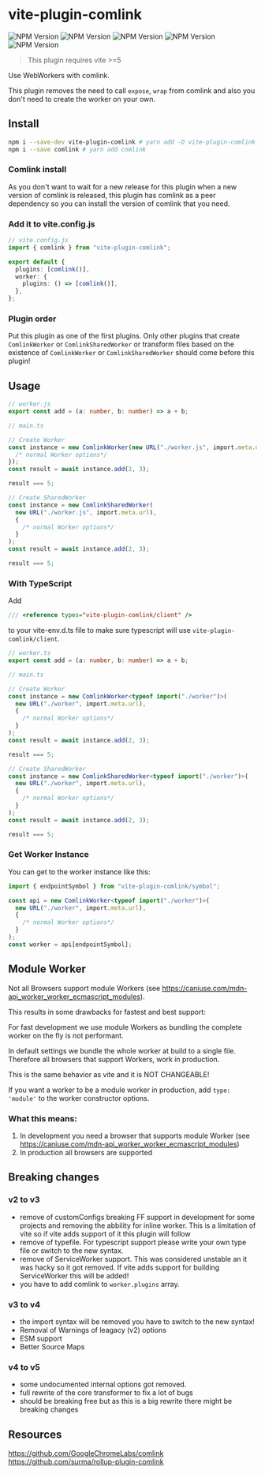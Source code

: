 # vite-plugin-comlink

![NPM Version](https://img.shields.io/npm/l/vite-plugin-comlink)
![NPM Version](https://img.shields.io/npm/v/vite-plugin-comlink)
![NPM Version](https://img.shields.io/bundlephobia/minzip/vite-plugin-comlink)
![NPM Version](https://img.shields.io/npm/dm/vite-plugin-comlink)
![NPM Version](https://img.shields.io/npm/d18m/vite-plugin-comlink)


> This plugin requires vite >=5

Use WebWorkers with comlink.

This plugin removes the need to call `expose`, `wrap` from comlink and also you don't need to create the worker on your own.

## Install

```sh
npm i --save-dev vite-plugin-comlink # yarn add -D vite-plugin-comlink
npm i --save comlink # yarn add comlink
```

### Comlink install

As you don't want to wait for a new release for this plugin when a new version of comlink is released, this plugin has comlink as a peer dependency so you can install the version of comlink that you need.

### Add it to vite.config.js

```ts
// vite.config.js
import { comlink } from "vite-plugin-comlink";

export default {
  plugins: [comlink()],
  worker: {
    plugins: () => [comlink()],
  },
};
```

### Plugin order

Put this plugin as one of the first plugins. Only other plugins that create `ComlinkWorker` or `ComlinkSharedWorker` or transform files based on the existence of `ComlinkWorker` or `ComlinkSharedWorker` should come before this plugin!

## Usage

```ts
// worker.js
export const add = (a: number, b: number) => a + b;

// main.ts

// Create Worker
const instance = new ComlinkWorker(new URL("./worker.js", import.meta.url), {
  /* normal Worker options*/
});
const result = await instance.add(2, 3);

result === 5;

// Create SharedWorker
const instance = new ComlinkSharedWorker(
  new URL("./worker.js", import.meta.url),
  {
    /* normal Worker options*/
  }
);
const result = await instance.add(2, 3);

result === 5;
```

### With TypeScript

Add

```ts
/// <reference types="vite-plugin-comlink/client" />
```

to your vite-env.d.ts file to make sure typescript will use `vite-plugin-comlink/client`.

```ts
// worker.ts
export const add = (a: number, b: number) => a + b;

// main.ts

// Create Worker
const instance = new ComlinkWorker<typeof import("./worker")>(
  new URL("./worker", import.meta.url),
  {
    /* normal Worker options*/
  }
);
const result = await instance.add(2, 3);

result === 5;

// Create SharedWorker
const instance = new ComlinkSharedWorker<typeof import("./worker")>(
  new URL("./worker", import.meta.url),
  {
    /* normal Worker options*/
  }
);
const result = await instance.add(2, 3);

result === 5;
```

### Get Worker Instance

You can get to the worker instance like this:

```ts
import { endpointSymbol } from "vite-plugin-comlink/symbol";

const api = new ComlinkWorker<typeof import("./worker")>(
  new URL("./worker", import.meta.url),
  {
    /* normal Worker options*/
  }
);
const worker = api[endpointSymbol];
```

## Module Worker

Not all Browsers support module Workers (see https://caniuse.com/mdn-api_worker_worker_ecmascript_modules).

This results in some drawbacks for fastest and best support:

For fast development we use module Workers as bundling the complete worker on the fly is not performant.

In default settings we bundle the whole worker at build to a single file. Therefore all browsers that support Workers, work in production.

This is the same behavior as vite and it is NOT CHANGEABLE!

If you want a worker to be a module worker in production, add `type: 'module'` to the worker constructor options.

### What this means:

1. In development you need a browser that supports module Worker (see https://caniuse.com/mdn-api_worker_worker_ecmascript_modules)
2. In production all browsers are supported

## Breaking changes

### v2 to v3

- remove of customConfigs breaking FF support in development for some projects and removing the abbility for inline worker. This is a limitation of vite so if vite adds support of it this plugin will follow
- remove of typefile. For typescript support please write your own type file or switch to the new syntax.
- remove of ServiceWorker support. This was considered unstable an it was hacky so it got removed. If vite adds support for building ServiceWorker this will be added!
- you have to add comlink to `worker.plugins` array.

### v3 to v4

- the import syntax will be removed you have to switch to the new syntax!
- Removal of Warnings of leagacy (v2) options
- ESM support
- Better Source Maps

### v4 to v5

- some undocumented internal options got removed.
- full rewrite of the core transformer to fix a lot of bugs
- should be breaking free but as this is a big rewrite there might be breaking changes

## Resources

https://github.com/GoogleChromeLabs/comlink  
https://github.com/surma/rollup-plugin-comlink

